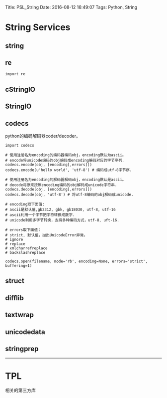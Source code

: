 Title: PSL_String
Date: 2016-08-12 16:49:07
Tags: Python, String



# String Services

## string

## re

    import re


## cStringIO

## StringIO

## codecs

python的编码解码器coder/decoder。

    import codecs

    # 使用注册名为encoding的编码器编码obj，encoding默认为ascii。
    # encode将unicode编码的obj编码成encoding编码对应的字节序列．
    codecs.encode(obj, [encoding[,errors]])
    codecs.encode(u'hello world', 'utf-8') # 编码成utf-8字节序．

    # 使用注册名为encoding的解码器解码obj，encoding默认是ascii。
    # decode将原来按照encoding编码的obj解码成unicode字符串.
    codecs.decode(obj, [encoding[,errors]])
    codecs.decode(obj, 'utf-8') # 将utf-8编码的obj解码成unicode.

    # encoding取下面值:
    # ascii是默认值,gb2312, gbk, gb18030, utf-8, utf-16
    # ascii利用一个字节把字符转换成数字．
    # unicode利用多字节转换，支持多种编码方式，utf-8, uft-16.

    # errors取下面值：
    # strict, 默认值，抛出UnicodeError异常。
    # ignore
    # replace
    # xmlcharrefreplace
    # backslashreplace

    codecs.open(filename, mode='rb', encoding=None, errors='strict', buffering=1)

## struct

## difflib

## textwrap

## unicodedata

## stringprep

***

# TPL

相关的第三方库
